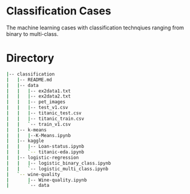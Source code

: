 # Classification Cases 

The machine learning cases with classification technqiues ranging from binary to multi-class. 

# Directory

```bash
|-- classification
|   |-- README.md
|   |-- data
|   |   |-- ex2data1.txt
|   |   |-- ex2data2.txt
|   |   |-- pet_images
|   |   |-- test_v1.csv
|   |   |-- titanic_test.csv
|   |   |-- titanic_train.csv
|   |   `-- train_v1.csv
|   |-- k-means
|   |   |--K-Means.ipynb
|   |-- kaggle
|   |   |-- Loan-status.ipynb
|   |   `-- titanic-eda.ipynb
|   |-- logistic-regression
|   |   |-- logistic_binary_class.ipynb
|   |   `-- logistic_multi_class.ipynb
|   `-- wine-quality
|       |-- Wine-quality.ipynb
|       `-- data
```
